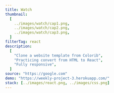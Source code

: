 ```yaml
---
title: Watch
thumbnail:
  [
    ../images/watch/cap1.png,
    ../images/watch/cap2.png,
    ../images/watch/cap3.png,
  ]
filterTag: react
description:
  [
    "Clone a website template from Colorib",
    "Practicing convert from HTML to React",
    "Fully responsive",
  ]
source: "https://google.com"
demo: "https://weekly-project-3.herokuapp.com/"
stack: [../images/react.png, ../images/css.png]
---
```

